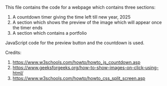 This file contains the code for a webpage which contains three sections:
1) A countdown timer giving the time left till new year, 2025
2) A section which shows the preview of the image which will appear once the timer ends
3) A section which contains a portfolio

 JavaScript code for the preview button and the countdown is used.

Credits:

1) https://www.w3schools.com/howto/howto_js_countdown.asp
2) https://www.geeksforgeeks.org/how-to-show-images-on-click-using-html/
3) https://www.w3schools.com/howto/howto_css_split_screen.asp
